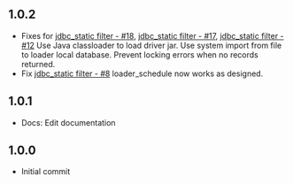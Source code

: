 ## 1.0.2
 - Fixes for [jdbc_static filter - #18](https://github.com/logstash-plugins/logstash-filter-jdbc_static/issues/18), [jdbc_static filter - #17](https://github.com/logstash-plugins/logstash-filter-jdbc_static/issues/17), [jdbc_static filter - #12](https://github.com/logstash-plugins/logstash-filter-jdbc_static/issues/12) Use Java classloader to load driver jar. Use system import from file to loader local database. Prevent locking errors when no records returned.
 - Fix [jdbc_static filter - #8](https://github.com/logstash-plugins/logstash-filter-jdbc_static/issues/8) loader_schedule now works as designed.

## 1.0.1
 - Docs: Edit documentation

## 1.0.0
 - Initial commit
